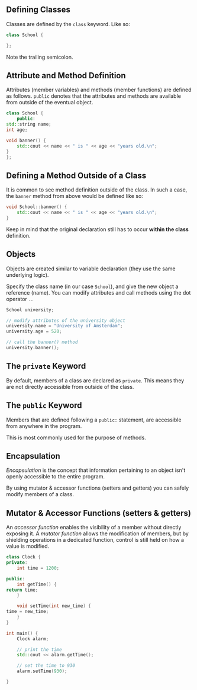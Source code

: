## Defining Classes
Classes are defined by the `class` keyword. Like so:
```cpp
class School {

};
```
Note the trailing semicolon.
## Attribute and Method Definition
Attributes (member variables) and methods (member functions) are defined as follows. `public` denotes that the attributes and methods are available from outside of the eventual object.
```cpp
class School {
	public:
std::string name;
int age;

void banner() {
	std::cout << name << " is " << age << "years old.\n";
}
};
```
## Defining a Method Outside of a Class
It is common to see method definition outside of the class. In such a case, the `banner` method from above would be defined like so:
```cpp
void School::banner() {
	std::cout << name << " is " << age << "years old.\n";
}
```

Keep in mind that the original declaration still has to occur **within the class** definition.
## Objects
Objects are created similar to variable declaration (they use the same underlying logic).

Specify the class name (in our case `School`), and give the new object a reference (name). You can modify attributes and call methods using the dot operator `.`. 

```cpp
School university;

// modify attributes of the university object 
university.name = "University of Amsterdam";
university.age = 520;

// call the banner() method
university.banner();
```
## The `private` Keyword
By default, members of a class are declared as `private`. This means they are not directly accessible from outside of the class.
## The `public` Keyword
Members that are defined following a `public:` statement, are accessible from anywhere in the program.

This is most commonly used for the purpose of methods.
## Encapsulation
*Encapsulation* is the concept that information pertaining to an object isn't openly accessible to the entire program.

By using mutator & accessor functions (setters and getters) you can safely modify members of a class.
## Mutator & Accessor Functions (setters & getters)
An *accessor function* enables the visibility of a member without directly exposing it. A *mutator function* allows the modification of members, but by shielding operations in a dedicated function, control is still held on how a value is modified.  

```cpp
class Clock {
private:
	int time = 1200;

public:
	int getTime() {
return time;
	}

	void setTime(int new_time) {
time = new_time;
	}
}

int main() {
	Clock alarm;

	// print the time
	std::cout << alarm.getTime();

	// set the time to 930
	alarm.setTime(930);

}